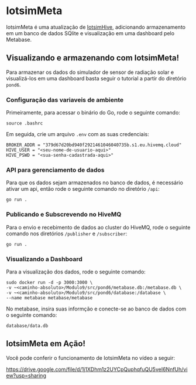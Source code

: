 # IotsimMeta
IotsimMeta é uma atualização de
[IotsimHive](https://github.com/IgorSFG/Modulo9/tree/main/src/pond4),
adicionando armazenamento em um banco de dados SQlite e visualização em uma dashboard pelo Metabase.

## Visualizando e armazenando com IotsimMeta!
Para armazenar os dados do simulador de sensor de radiação solar e visualizá-los em uma dashboard basta seguir o tutorial a partir do diretório `pond6`.

### Configuração das variaveis de ambiente
Primeiramente, para acessar o binário do Go, rode o seguinte comando:
```
source .bashrc
```

Em seguida, crie um arquivo `.env` com as suas credenciais:
```
BROKER_ADDR = "379d67d20bd940f2921461046040735b.s1.eu.hivemq.cloud"
HIVE_USER = "<seu-nome-de-usuario-aqui>"
HIVE_PSWD = "<sua-senha-cadastrada-aqui>"
```

### API para gerenciamento de dados
Para que os dados sejam armazenados no banco de dados, é necessário ativar um api, então rode o seguinte comando no diretório `/api`:
```
go run .
```

### Publicando e Subscrevendo no HiveMQ
Para o envio e recebimento de dados ao cluster do HiveMQ, rode o seguinte comando nos diretórios `/publisher` e `/subscriber`:
```
go run .
```

### Visualizando a Dashboard
Para a visualização dos dados, rode o seguinte comando:
```
sudo docker run -d -p 3000:3000 \
-v ~<caminho-absoluto>/Modulo9/src/pond6/metabase.db:/metabase.db \
-v ~<caminho-absoluto>/Modulo9/src/pond6/database:/database \
--name metabase metabase/metabase
```

No metabase, insira suas informção e conecte-se ao banco de dados com o seguinte comando:
```
database/data.db
```

## IotsimMeta em Ação!
Você pode conferir o funcionamento de IotsimMeta no vídeo a seguir:

https://drive.google.com/file/d/1j1XDhm1z2UYCpQuphqfuQU5veI6NnfUh/view?usp=sharing